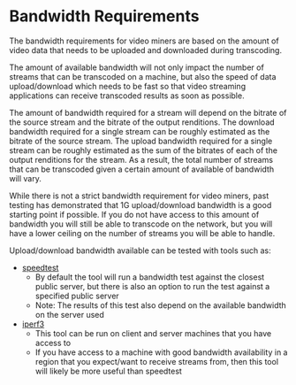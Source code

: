 # Bandwidth Requirements

The bandwidth requirements for video miners are based on the amount of video data that needs to be uploaded and downloaded during transcoding.

The amount of available bandwidth will not only impact the number of streams that can be transcoded on a machine, but also the speed of data upload/download which needs to be fast so that video streaming applications can receive transcoded results as soon as possible. 

The amount of bandwidth required for a stream will depend on the bitrate of the source stream and the bitrate of the output renditions. The download bandwidth required for a single stream can be roughly estimated as the bitrate of the source stream. The upload bandwidth required for a single stream can be roughly estimated as the sum of the bitrates of each of the output renditions for the stream. As a result, the total number of streams that can be transcoded given a certain amount of available of bandwidth will vary. 

While there is not a strict bandwidth requirement for video miners, past testing has demonstrated that 1G upload/download bandwidth is a good starting point if possible. If you
do not have access to this amount of bandwidth you will still be able to transcode on the network, but you will have a lower ceiling on the number of streams you will be able to handle.

Upload/download bandwidth available can be tested with tools such as:

- [speedtest](https://www.speedtest.net/apps/cli)
    - By default the tool will run a bandwidth test against the closest public server, but there is also an option to run the test against a specified public server
    - Note: The results of this test also depend on the available bandwidth on the server used
- [iperf3](https://iperf.fr/)
    - This tool can be run on client and server machines that you have access to
    - If you have access to a machine with good bandwidth availability in a region that you expect/want to receive streams from, then this tool will likely be more useful than speedtest
